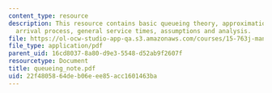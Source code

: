```yaml
---
content_type: resource
description: This resource contains basic queueing theory, approximation for general
  arrival process, general service times, assumptions and analysis.
file: https://ol-ocw-studio-app-qa.s3.amazonaws.com/courses/15-763j-manufacturing-system-and-supply-chain-design-spring-2005/22f4805864deb06eee85acc1601463ba_queueing_note.pdf
file_type: application/pdf
parent_uid: 16cd8037-8a80-d9e3-5548-d52ab9f2607f
resourcetype: Document
title: queueing_note.pdf
uid: 22f48058-64de-b06e-ee85-acc1601463ba
---
```


